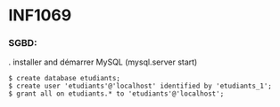 # INF1069

### SGBD:

. installer and démarrer MySQL (mysql.server start)
```
$ create database etudiants;
$ create user 'etudiants'@'localhost' identified by 'etudiants_1';
$ grant all on etudiants.* to 'etudiants'@'localhost';
```
